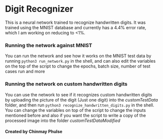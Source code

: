 # Digit Recognizer

This is a neural network trained to recognize handwritten digits. It was trained using the MNIST database and currently has a 4.4% error rate, which I am working on reducing to <1%. 

### Running the network against MNIST

You can run the network and see how it works on the MNIST test data by running `python3 run_network.py` in the shell, and can also edit the variables on the top of the script to change the epochs, batch size, number of test cases run and more

### Running the network on custom handwritten digits

You can use the network to see if it recognizes custom handwritten digits by uploading the picture of the digit (Just one digit) into the _customTestData_ folder, and then run `python3 recognize_handwritten_digits.py` in the shell. You can change the variables on top of the script to change the inputs mentioned before and also if you want the script to write a copy of the processed image into the folder _customTestDataModified_

#### Created by Chinmay Phulse
